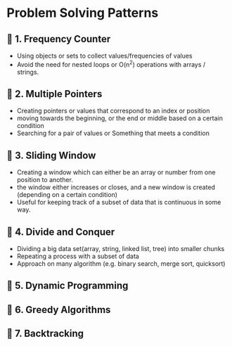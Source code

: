 # Problem Solving Patterns

## 📌 1. Frequency Counter

- Using objects or sets to collect values/frequencies of values
- Avoid the need for nested loops or O(n<sup>2</sup>) operations with arrays / strings.

## 📌 2. Multiple Pointers

- Creating pointers or values that correspond to an index or position
- moving towards the beginning, or the end or middle based on a certain condition
- Searching for a pair of values or Something that meets a condition

## 📌 3. Sliding Window

- Creating a window which can either be an array or number from one position to another.
- the window either increases or closes, and a new window is created (depending on a certain condition)
- Useful for keeping track of a subset of data that is continuous in some way.

## 📌 4. Divide and Conquer

- Dividing a big data set(array, string, linked list, tree) into smaller chunks
- Repeating a process with a subset of data
- Approach on many algorithm (e.g. binary search, merge sort, quicksort)

## 📌 5. Dynamic Programming

## 📌 6. Greedy Algorithms

## 📌 7. Backtracking
